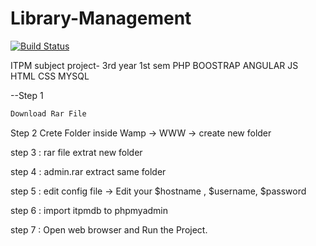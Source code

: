 # Library-Management
[![Build Status](https://travis-ci.org/joemccann/dillinger.svg?branch=master)](https://travis-ci.org/joemccann/dillinger)

ITPM subject project- 3rd year 1st sem
PHP
BOOSTRAP 
ANGULAR 
JS 
HTML 
CSS 
MYSQL 

--Step 1 
```sh
Download Rar File
```
Step 2 
Crete Folder inside Wamp -> WWW -> create new folder

step 3 : rar file extrat new folder

step 4 : admin.rar extract same folder

step 5 : edit config file -> Edit your $hostname , $username, $password

step 6 : import itpmdb to phpmyadmin

step 7 : Open web browser and Run the Project.


